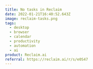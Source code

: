 ```yaml
---
title: No tasks in Reclaim
date: 2022-01-21T16:40:52.643Z
image: reclaim-tasks.png
tags:
  - desktop
  - browser
  - calendar
  - productivity
  - automation
  - ai
product: Reclaim.ai
referral: https://reclaim.ai/r/s/e0S47
---
```

